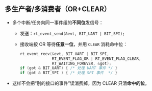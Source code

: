 ## 多生产者/多消费者（OR+CLEAR）

* 多个中断/任务向同一事件组的**不同位**发信号：

  * 发送：`rt_event_send(&evt, BIT_UART | BIT_SPI);`
  * 接收端按 OR 等待**任意一位**，并用 `CLEAR` 消耗命中位：

    ```c
    rt_event_recv(&evt, BIT_UART | BIT_SPI,
                  RT_EVENT_FLAG_OR | RT_EVENT_FLAG_CLEAR,
                  RT_WAITING_FOREVER, &got);
    if (got & BIT_UART) { /* 处理 UART 事件 */ }
    if (got & BIT_SPI ) { /* 处理 SPI 事件  */ }
    ```
* 这样不会把“别的接口的事件”误消费掉，因为 CLEAR 只清**命中的位**。